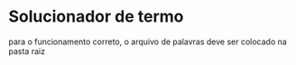 # Solucionador de termo
para o funcionamento correto, o arquivo de palavras deve ser colocado na pasta raiz
